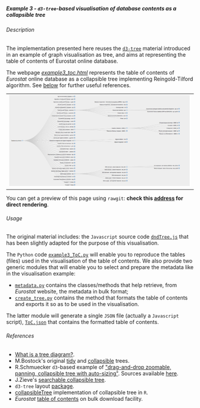 ##### Example 3 - `d3-tree`-based visualisation of database contents as a collapsible tree

###### <a name="Description"></a>Description

The implementation presented here reuses the [`d3-tree`](https://github.com/mbostock/d3/wiki/Tree-Layout) material introduced in an example of graph visualisation as tree, and aims at representing the table of contents of Eurostat online database. 

The webpage [_example3_toc.html_](https://github.com/eurostat/d3ex4es/blob/master/example3/example3_toc.html) represents the table of contents of _Eurostat_ online database as a collapsible tree implementing Reingold-Tilford algorithm. See [below](#References) for further useful references.

<table>
<tr>
<td><kbd><img src="example3_toc_excerpt.png" alt="Example 3 ToC excerpt" width="600"> </kbd></td>
</tr>
</table>

You can get a preview of this page using `rawgit`: **check this [address](https://cdn.rawgit.com/eurostat/d3ex4es/0b42fab3/example3/example3_toc_rawgit.html) for direct rendering**.

###### <a name="Usage"></a>Usage

The original material includes: the `Javascript` source code [`dndTree.js`](https://github.com/eurostat/d3ex4es/blob/master/example3/dndTree.js) that has been slightly adapted for the purpose of this visualisation.

The `Python` code [`example3_ToC.py`](https://github.com/eurostat/d3ex4es/blob/master/example3/example3_ToC.py) will enable you to reproduce the tables (files) used in the visualisation of the table of contents. 
We also provide two generic modules that will enable you to select and prepare the metadata like in the visualisation example:
* [`metadata.py`](https://github.com/eurostat/d3ex4es/blob/master/metadata.py) contains the classes/methods that help retrieve, from _Eurostat_ website, the metadata in bulk format;
* [`create_tree.py`](https://github.com/eurostat/d3ex4es/blob/master/create_tree.py) contains the method that formats the table of contents and exports it so as to be used in the visualisation.

The latter module will generate a single `JSON` file (actually a `Javascript` script),  [`ToC.json`](https://github.com/eurostat/d3ex4es/blob/master/example3/ToC.json) that contains the formatted table of contents.

###### <a name="References"></a>References

* [What is a tree diagram?](http://www.d3noob.org/2014/01/tree-diagrams-in-d3js_11.html).
* M.Bostock's original [tidy](https://bl.ocks.org/mbostock/4339184) and [collapsible](https://bl.ocks.org/mbostock/4339083) trees.
*  R.Schmuecker `d3`-based example of ["drag-and-drop zoomable, panning, collapsible tree with auto-sizing"](http://www.robschmuecker.com/d3-js-drag-and-drop-zoomable-tree). Sources available [here](http://bl.ocks.org/robschmuecker/7880033).
* J.Zieve's [searchable collapsible tree](https://bl.ocks.org/jjzieve/a743242f46321491a950).
* `d3-tree` layout [package](https://github.com/mbostock/d3/wiki/Tree-Layout).
* [collapsibleTree](https://github.com/AdeelK93/collapsibleTree) implementation of collapsible tree in `R`.
* _Eurostat_ [table of contents](http://ec.europa.eu/eurostat/estat-navtree-portlet-prod/BulkDownloadListing?sort=1&file=table_of_contents_en.txt) on bulk download facility.
